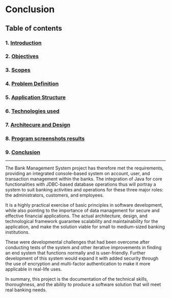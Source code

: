 # Conclusion

## Table of contents

### 1. [Introduction](../project-report.md#1-introduction)

### 2. [Objectives](../project-report.md#objectives)

### 3. [Scopes](../project-report.md#scope)

### 4. [Problem Definition](./problem-definition.md)

### 5. [Application Structure](./system-design.md#application-structure)

### 6. [Technologies used](./system-design.md#technologies-used)

### 7. [Architecure and Design](./system-design.md#architecture-and-design)  

### 8. [Program screenshots results](./result-screenshoots.md)

### 9. [Conclusion](./conclusion.md)

---

The Bank Management System project has therefore met the requirements, providing an integrated console-based system on account, user, and transaction management within the banks. The integration of Java for core functionalities with JDBC-based database operations thus will portray a system to suit banking activities and operations for these three major roles: the administrators, customers, and employees.

It is a highly practical exercise of basic principles in software development, while also pointing to the importance of data management for secure and effective financial applications. The actual architecture, design, and technological framework guarantee scalability and maintainability for the application, and make the solution viable for small to medium-sized banking institutions.

These were developmental challenges that had been overcome after conducting tests of the system and other iterative improvements in finding an end system that functions normally and is user-friendly. Further development of this system would expand it with added security through the use of encryption and multi-factor authentication to make it more applicable in real-life uses.

In summary, this project is the documentation of the technical skills, thoroughness, and the ability to produce a software solution that will meet real banking needs.
